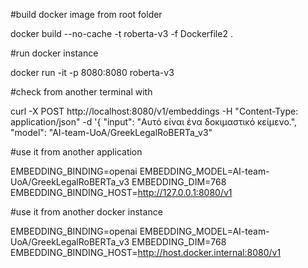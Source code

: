 #build docker image from root folder

docker build --no-cache -t roberta-v3 -f Dockerfile2 .

#run docker instance

docker run -it -p 8080:8080 roberta-v3 


#check from another terminal with
 
curl -X POST http://localhost:8080/v1/embeddings -H "Content-Type: application/json" -d '{
    "input": "Αυτό είναι ένα δοκιμαστικό κείμενο.",
    "model": "AI-team-UoA/GreekLegalRoBERTa_v3"


#use it from another application

EMBEDDING_BINDING=openai
EMBEDDING_MODEL=AI-team-UoA/GreekLegalRoBERTa_v3
EMBEDDING_DIM=768
EMBEDDING_BINDING_HOST=http://127.0.0.1:8080/v1

#use it from another docker instance

EMBEDDING_BINDING=openai
EMBEDDING_MODEL=AI-team-UoA/GreekLegalRoBERTa_v3
EMBEDDING_DIM=768
EMBEDDING_BINDING_HOST=http://host.docker.internal:8080/v1
